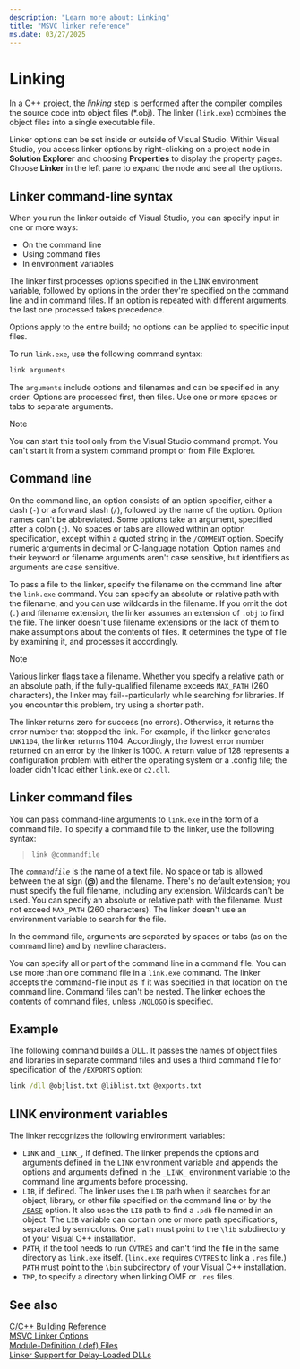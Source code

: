 ```yaml
---
description: "Learn more about: Linking"
title: "MSVC linker reference"
ms.date: 03/27/2025
---
```

# Linking

In a C++ project, the *linking* step is performed after the compiler compiles the source code into object files (*.obj). The linker (`link.exe`) combines the object files into a single executable file.

Linker options can be set inside or outside of Visual Studio. Within Visual Studio, you access linker options by right-clicking on a project node in **Solution Explorer** and choosing **Properties** to display the property pages. Choose **Linker** in the left pane to expand the node and see all the options.

## Linker command-line syntax

When you run the linker outside of Visual Studio, you can specify input in one or more ways:

- On the command line
- Using command files
- In environment variables

The linker first processes options specified in the `LINK` environment variable, followed by options in the order they're specified on the command line and in command files. If an option is repeated with different arguments, the last one processed takes precedence.

Options apply to the entire build; no options can be applied to specific input files.

To run `link.exe`, use the following command syntax:

```cmd
link arguments
```

The `arguments` include options and filenames and can be specified in any order. Options are processed first, then files. Use one or more spaces or tabs to separate arguments.

> [!NOTE]
> You can start this tool only from the Visual Studio command prompt. You can't start it from a system command prompt or from File Explorer.

## Command line

On the command line, an option consists of an option specifier, either a dash (`-`) or a forward slash (`/`), followed by the name of the option. Option names can't be abbreviated. Some options take an argument, specified after a colon (`:`). No spaces or tabs are allowed within an option specification, except within a quoted string in the `/COMMENT` option. Specify numeric arguments in decimal or C-language notation. Option names and their keyword or filename arguments aren't case sensitive, but identifiers as arguments are case sensitive.

To pass a file to the linker, specify the filename on the command line after the `link.exe` command. You can specify an absolute or relative path with the filename, and you can use wildcards in the filename. If you omit the dot (`.`) and filename extension, the linker assumes an extension of `.obj` to find the file. The linker doesn't use filename extensions or the lack of them to make assumptions about the contents of files. It determines the type of file by examining it, and processes it accordingly.

> [!NOTE]
> Various linker flags take a filename. Whether you specify a relative path or an absolute path, if the fully-qualified filename exceeds `MAX_PATH` (260 characters), the linker may fail--particularly while searching for libraries. If you encounter this problem, try using a shorter path.

The linker returns zero for success (no errors). Otherwise, it returns the error number that stopped the link. For example, if the linker generates `LNK1104`, the linker returns 1104. Accordingly, the lowest error number returned on an error by the linker is 1000. A return value of 128 represents a configuration problem with either the operating system or a .config file; the loader didn't load either `link.exe` or `c2.dll`.

## Linker command files

You can pass command-line arguments to `link.exe` in the form of a command file. To specify a command file to the linker, use the following syntax:

> `link @commandfile`

The *`commandfile`* is the name of a text file. No space or tab is allowed between the at sign (**\@**) and the filename. There's no default extension; you must specify the full filename, including any extension. Wildcards can't be used. You can specify an absolute or relative path with the filename. Must not exceed `MAX_PATH` (260 characters). The linker doesn't use an environment variable to search for the file.

In the command file, arguments are separated by spaces or tabs (as on the command line) and by newline characters.

You can specify all or part of the command line in a command file. You can use more than one command file in a `link.exe` command. The linker accepts the command-file input as if it was specified in that location on the command line. Command files can't be nested. The linker echoes the contents of command files, unless [`/NOLOGO`](nologo-suppress-startup-banner-linker.md) is specified.

## Example

The following command builds a DLL. It passes the names of object files and libraries in separate command files and uses a third command file for specification of the `/EXPORTS` option:

```cmd
link /dll @objlist.txt @liblist.txt @exports.txt
```

## LINK environment variables

The linker recognizes the following environment variables:

- `LINK` and `_LINK_`, if defined. The linker prepends the options and arguments defined in the `LINK` environment variable and appends the options and arguments defined in the `_LINK_` environment variable to the command line arguments before processing.
- `LIB`, if defined. The linker uses the `LIB` path when it searches for an object, library, or other file specified on the command line or by the [`/BASE`](base-base-address.md) option. It also uses the `LIB` path to find a `.pdb` file named in an object. The `LIB` variable can contain one or more path specifications, separated by semicolons. One path must point to the `\lib` subdirectory of your Visual C++ installation.
- `PATH`, if the tool needs to run `CVTRES` and can't find the file in the same directory as `link.exe` itself. (`link.exe` requires `CVTRES` to link a `.res` file.) `PATH` must point to the `\bin` subdirectory of your Visual C++ installation.
- `TMP`, to specify a directory when linking OMF or `.res` files.

## See also

[C/C++ Building Reference](c-cpp-building-reference.md)\
[MSVC Linker Options](linker-options.md)\
[Module-Definition (.def) Files](module-definition-dot-def-files.md)\
[Linker Support for Delay-Loaded DLLs](linker-support-for-delay-loaded-dlls.md)
